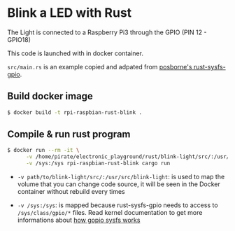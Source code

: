 # Blink a LED with Rust

The Light is connected to a Raspberry Pi3 through the GPIO (PIN 12 - GPIO18)

This code is launched with in docker container.

`src/main.rs` is an example copied and adpated from [posborne's rust-sysfs-gpio](
https://github.com/rust-embedded/rust-sysfs-gpio).


## Build docker image

```bash
$ docker build -t rpi-raspbian-rust-blink .
```


## Compile & run rust program

```bash
$ docker run --rm -it \
      -v /home/pirate/electronic_playground/rust/blink-light/src/:/usr/src/blink-light/ \
      -v /sys:/sys rpi-raspbian-rust-blink cargo run
```

* `-v path/to/blink-light/src/:/usr/src/blink-light`: is used to map the volume
  that you can change code source, it will be seen in the Docker container without
  rebuild every times

* `-v /sys:/sys`: is mapped because rust-sysfs-gpio needs to access to
  `/sys/class/gpio/*` files. Read kernel documentation to get more informations
   about [how gopio sysfs works](
   https://www.kernel.org/doc/Documentation/gpio/sysfs.txt)
